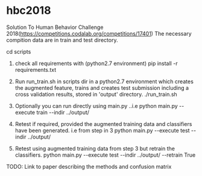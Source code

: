 # hbc2018
Solution To Human Behavior Challenge 2018(https://competitions.codalab.org/competitions/17401)
The necessary compition data are in train and test directory.

cd scripts


1. check all requirements with (python2.7 environment)
	pip install -r requirements.txt

2. Run run_train.sh in scripts dir in a python2.7 environment which creates the augmented feature, trains 
   and creates test submission including a cross validation results, stored in 'output' directory.
    ./run_train.sh	

3. Optionally you can run directly using main.py  ..i.e
   python main.py --execute train --indir ../output/ 

4. Retest if required, provided the augmented training data and classifiers have been generated. i.e from step in 3
   python main.py --execute test --indir ../output/

5. Retest using augmented training data from step 3 but retrain the classifiers.
   python main.py --execute test --indir ../output/ --retrain True


TODO:
Link to paper describing the methods and confusion matrix
